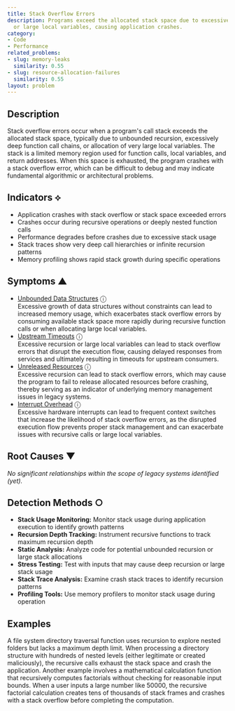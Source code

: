 ```yaml
---
title: Stack Overflow Errors
description: Programs exceed the allocated stack space due to excessive recursion
  or large local variables, causing application crashes.
category:
- Code
- Performance
related_problems:
- slug: memory-leaks
  similarity: 0.55
- slug: resource-allocation-failures
  similarity: 0.55
layout: problem
---
```


## Description

Stack overflow errors occur when a program's call stack exceeds the allocated stack space, typically due to unbounded recursion, excessively deep function call chains, or allocation of very large local variables. The stack is a limited memory region used for function calls, local variables, and return addresses. When this space is exhausted, the program crashes with a stack overflow error, which can be difficult to debug and may indicate fundamental algorithmic or architectural problems.


## Indicators ⟡

- Application crashes with stack overflow or stack space exceeded errors
- Crashes occur during recursive operations or deeply nested function calls
- Performance degrades before crashes due to excessive stack usage
- Stack traces show very deep call hierarchies or infinite recursion patterns
- Memory profiling shows rapid stack growth during specific operations


## Symptoms ▲

- [Unbounded Data Structures](unbounded-data-structures.md) <span class="info-tooltip" title="Confidence: 0.613, Strength: 0.898">ⓘ</span>
<br/>  Excessive growth of data structures without constraints can lead to increased memory usage, which exacerbates stack overflow errors by consuming available stack space more rapidly during recursive function calls or when allocating large local variables.
- [Upstream Timeouts](upstream-timeouts.md) <span class="info-tooltip" title="Confidence: 0.562, Strength: 0.755">ⓘ</span>
<br/>  Excessive recursion or large local variables can lead to stack overflow errors that disrupt the execution flow, causing delayed responses from services and ultimately resulting in timeouts for upstream consumers.
- [Unreleased Resources](unreleased-resources.md) <span class="info-tooltip" title="Confidence: 0.541, Strength: 0.845">ⓘ</span>
<br/>  Excessive recursion can lead to stack overflow errors, which may cause the program to fail to release allocated resources before crashing, thereby serving as an indicator of underlying memory management issues in legacy systems.
- [Interrupt Overhead](interrupt-overhead.md) <span class="info-tooltip" title="Confidence: 0.321, Strength: 0.732">ⓘ</span>
<br/>  Excessive hardware interrupts can lead to frequent context switches that increase the likelihood of stack overflow errors, as the disrupted execution flow prevents proper stack management and can exacerbate issues with recursive calls or large local variables.

## Root Causes ▼

*No significant relationships within the scope of legacy systems identified (yet).*

## Detection Methods ○

- **Stack Usage Monitoring:** Monitor stack usage during application execution to identify growth patterns
- **Recursion Depth Tracking:** Instrument recursive functions to track maximum recursion depth
- **Static Analysis:** Analyze code for potential unbounded recursion or large stack allocations
- **Stress Testing:** Test with inputs that may cause deep recursion or large stack usage
- **Stack Trace Analysis:** Examine crash stack traces to identify recursion patterns
- **Profiling Tools:** Use memory profilers to monitor stack usage during operation


## Examples

A file system directory traversal function uses recursion to explore nested folders but lacks a maximum depth limit. When processing a directory structure with hundreds of nested levels (either legitimate or created maliciously), the recursive calls exhaust the stack space and crash the application. Another example involves a mathematical calculation function that recursively computes factorials without checking for reasonable input bounds. When a user inputs a large number like 50000, the recursive factorial calculation creates tens of thousands of stack frames and crashes with a stack overflow before completing the computation.
